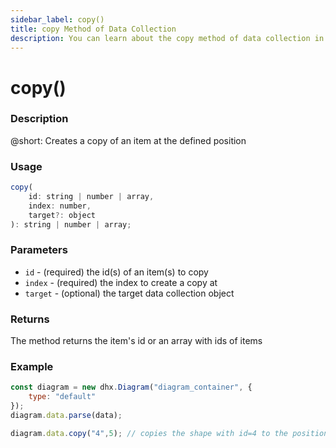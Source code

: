 ```yaml
---
sidebar_label: copy()
title: copy Method of Data Collection
description: You can learn about the copy method of data collection in the documentation of the DHTMLX JavaScript Diagram library. Browse developer guides and API reference, try out code examples and live demos, and download a free 30-day evaluation version of DHTMLX Diagram.
---
```


# copy()

### Description

@short: Creates a copy of an item at the defined position

### Usage

~~~jsx
copy(
    id: string | number | array,
    index: number, 
    target?: object
): string | number | array;
~~~

### Parameters

- `id` - (required) the id(s) of an item(s) to copy
- `index` - (required) the index to create a copy at
- `target` - (optional) the target data collection object

### Returns

The method returns the item's id or an array with ids of items

### Example

~~~jsx {6}
const diagram = new dhx.Diagram("diagram_container", {
    type: "default"
});
diagram.data.parse(data);

diagram.data.copy("4",5); // copies the shape with id=4 to the position with index 5
~~~

